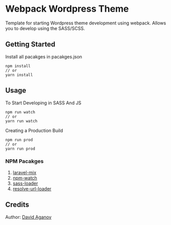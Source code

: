 # Webpack Wordpress Theme

Template for starting Wordpress theme development using webpack.
Allows you to develop using the SASS/SCSS.

## Getting Started

Install all pacakges in pacakges.json
```
npm install
// or
yarn install
```

## Usage

To Start Developing in SASS And JS 

```
npm run watch
// or
yarn run watch
```

Creating a Production Build

```
npm run prod
// or
yarn run prod
```

### NPM Pacakges

1. [laravel-mix](https://laravel-mix.com/docs/6.0/installation)  
2. [npm-watch](https://www.npmjs.com/package/npm-watch) 
3. [sass-loader](https://www.npmjs.com/package/sass-loader)  
4. [resolve-url-loader](https://www.npmjs.com/package/resolve-url-loader)

## Credits

Author: [David Aganov](https://github.com/davidaganov)
